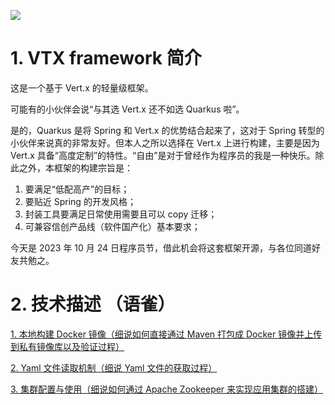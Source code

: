 ![](https://cdn.discordapp.com/attachments/1081156783227273268/1166261004234137670/kida1905_Please_design_a_novel_banner_image_with_the_name_VTX_F_1b4d79e7-55ff-4f48-9d0c-49244522018c.png?ex=6549d833&is=65376333&hm=e45b43186f95b979cfb2d05386d748c572d1e26d0622248f857a905c6416e15b&)

# 1. VTX framework 简介
这是一个基于 Vert.x 的轻量级框架。

可能有的小伙伴会说“与其选 Vert.x 还不如选 Quarkus 啦”。

是的，Quarkus 是将 Spring 和 Vert.x 的优势结合起来了，这对于 Spring 转型的小伙伴来说真的非常友好。但本人之所以选择在 Vert.x 上进行构建，主要是因为 Vert.x 具备“高度定制”的特性。“自由”是对于曾经作为程序员的我是一种快乐。除此之外，本框架的构建宗旨是：

1. 要满足“低配高产”的目标；
2. 要贴近 Spring 的开发风格；
3. 封装工具要满足日常使用需要且可以 copy 迁移；
4. 可兼容信创产品线（软件国产化）基本要求；

今天是 2023 年 10 月 24 日程序员节，借此机会将这套框架开源，与各位同道好友共勉之。

# 2. 技术描述 （语雀）
[1. 本地构建 Docker 镜像（细说如何直接通过 Maven 打包成 Docker 镜像并上传到私有镜像库以及验证过程）](https://www.yuque.com/kidayuan/pa6ygl/bggfcb6eu41xwa2c)

[2. Yaml 文件读取机制（细说 Yaml 文件的获取过程）](https://www.yuque.com/kidayuan/pa6ygl/ecy32imuegehslfi)

[3. 集群配置与使用（细说如何通过 Apache Zookeeper 来实现应用集群的搭建）](https://www.yuque.com/kidayuan/pa6ygl/mcaw6f1dfb5o1sso)